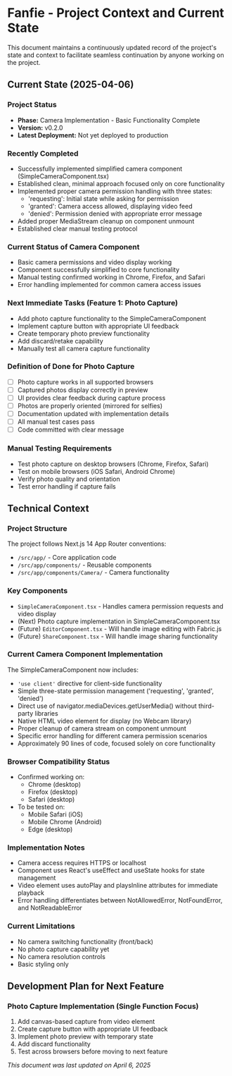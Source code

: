 # Fanfie - Project Context and Current State

This document maintains a continuously updated record of the project's state and context to facilitate seamless continuation by anyone working on the project.

## Current State (2025-04-06)

### Project Status
- **Phase:** Camera Implementation - Basic Functionality Complete
- **Version:** v0.2.0
- **Latest Deployment:** Not yet deployed to production

### Recently Completed
- Successfully implemented simplified camera component (SimpleCameraComponent.tsx)
- Established clean, minimal approach focused only on core functionality
- Implemented proper camera permission handling with three states:
  - 'requesting': Initial state while asking for permission
  - 'granted': Camera access allowed, displaying video feed
  - 'denied': Permission denied with appropriate error message
- Added proper MediaStream cleanup on component unmount
- Established clear manual testing protocol

### Current Status of Camera Component
- Basic camera permissions and video display working
- Component successfully simplified to core functionality
- Manual testing confirmed working in Chrome, Firefox, and Safari
- Error handling implemented for common camera access issues

### Next Immediate Tasks (Feature 1: Photo Capture)
- Add photo capture functionality to the SimpleCameraComponent
- Implement capture button with appropriate UI feedback
- Create temporary photo preview functionality
- Add discard/retake capability
- Manually test all camera capture functionality

### Definition of Done for Photo Capture
- [ ] Photo capture works in all supported browsers
- [ ] Captured photos display correctly in preview
- [ ] UI provides clear feedback during capture process
- [ ] Photos are properly oriented (mirrored for selfies)
- [ ] Documentation updated with implementation details
- [ ] All manual test cases pass
- [ ] Code committed with clear message

### Manual Testing Requirements
- Test photo capture on desktop browsers (Chrome, Firefox, Safari)
- Test on mobile browsers (iOS Safari, Android Chrome)
- Verify photo quality and orientation
- Test error handling if capture fails

## Technical Context

### Project Structure
The project follows Next.js 14 App Router conventions:
- `/src/app/` - Core application code
- `/src/app/components/` - Reusable components
- `/src/app/components/Camera/` - Camera functionality

### Key Components
- `SimpleCameraComponent.tsx` - Handles camera permission requests and video display
- (Next) Photo capture implementation in SimpleCameraComponent.tsx
- (Future) `EditorComponent.tsx` - Will handle image editing with Fabric.js
- (Future) `ShareComponent.tsx` - Will handle image sharing functionality

### Current Camera Component Implementation
The SimpleCameraComponent now includes:
- `'use client'` directive for client-side functionality
- Simple three-state permission management ('requesting', 'granted', 'denied')
- Direct use of navigator.mediaDevices.getUserMedia() without third-party libraries
- Native HTML video element for display (no Webcam library)
- Proper cleanup of camera stream on component unmount
- Specific error handling for different camera permission scenarios
- Approximately 90 lines of code, focused solely on core functionality

### Browser Compatibility Status
- Confirmed working on:
  - Chrome (desktop)
  - Firefox (desktop)
  - Safari (desktop)
- To be tested on:
  - Mobile Safari (iOS)
  - Mobile Chrome (Android)
  - Edge (desktop)

### Implementation Notes
- Camera access requires HTTPS or localhost
- Component uses React's useEffect and useState hooks for state management
- Video element uses autoPlay and playsInline attributes for immediate playback
- Error handling differentiates between NotAllowedError, NotFoundError, and NotReadableError

### Current Limitations
- No camera switching functionality (front/back)
- No photo capture capability yet
- No camera resolution controls
- Basic styling only

## Development Plan for Next Feature

### Photo Capture Implementation (Single Function Focus)
1. Add canvas-based capture from video element
2. Create capture button with appropriate UI feedback
3. Implement photo preview with temporary state
4. Add discard functionality
5. Test across browsers before moving to next feature

*This document was last updated on April 6, 2025*

